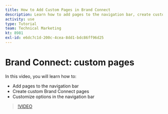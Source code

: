 ```yaml
---
title: How to Add Custom Pages in Brand Connect
description: Learn how to add pages to the navigation bar, create custom pages, and customize options in the navigation bar in Brand Connect for [!UICONTROL Workfront DAM].
activity: use
type: Tutorial
team: Technical Marketing
kt: 8981
exl-id: e6dc7c1d-200c-4cea-8dd1-bdc86ff96d25
---
```

# Brand Connect: custom pages

In this video, you will learn how to:

* Add pages to the navigation bar
* Create custom Brand Connect pages
* Customize options in the navigation bar

>[!VIDEO](https://video.tv.adobe.com/v/335243/?quality=12)
